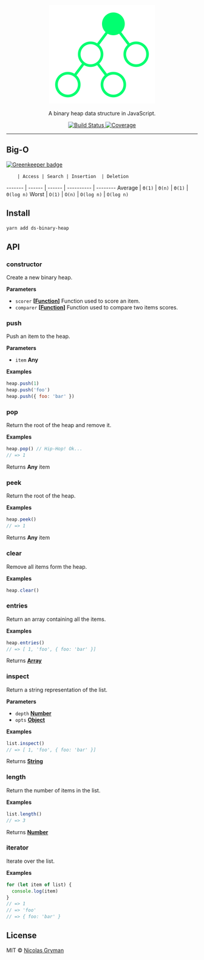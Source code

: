 <p align="center">
  <img alt="ds-binary-heap" src="https://raw.githubusercontent.com/ngryman/artworks/master/ds-binary-heap/heading/ds-binary-heap@2x.png" width="280">
</p>

<p align="center">
  A binary heap data structure in JavaScript.
</p>

<p align="center">
  <a href="//travis-ci.org/ngryman/ds-binary-heap">
    <img alt="Build Status" src="https://img.shields.io/travis/ngryman/ds-binary-heap.svg">
  </a>
  <a href="//codecov.io/github/ngryman/ds-binary-heap">
    <img alt="Coverage" src="https://img.shields.io/codecov/c/github/ngryman/ds-binary-heap.svg">
  </a>
</p>

* * *

## Big-O

[![Greenkeeper badge](https://badges.greenkeeper.io/ngryman/ds-binary-heap.svg)](https://greenkeeper.io/)

        | Access | Search | Insertion  | Deletion
------- | ------ | ------ | ---------- | --------
Average | `Θ(1)` | `Θ(n)` | `Θ(1)`     | `Θ(log n)`
Worst   | `O(1)` | `O(n)` | `O(log n)` | `O(log n)`

## Install

```bash
yarn add ds-binary-heap
```

## API

### constructor

Create a new binary heap.

**Parameters**

-   `scorer` **\[[Function](https://developer.mozilla.org/en-US/docs/Web/JavaScript/Reference/Statements/function)]** Function used to score an item.
-   `comparer` **\[[Function](https://developer.mozilla.org/en-US/docs/Web/JavaScript/Reference/Statements/function)]** Function used to compare two items scores.

### push

Push an item to the heap.

**Parameters**

-   `item` **Any** 

**Examples**

```javascript
heap.push(1)
heap.push('foo')
heap.push({ foo: 'bar' })
```

### pop

Return the root of the heap and remove it.

**Examples**

```javascript
heap.pop() // Hip-Hop! Ok...
// => 1
```

Returns **Any** item

### peek

Return the root of the heap.

**Examples**

```javascript
heap.peek()
// => 1
```

Returns **Any** item

### clear

Remove all items form the heap.

**Examples**

```javascript
heap.clear()
```

### entries

Return an array containing all the items.

**Examples**

```javascript
heap.entries()
// => [ 1, 'foo', { foo: 'bar' }]
```

Returns **[Array](https://developer.mozilla.org/en-US/docs/Web/JavaScript/Reference/Global_Objects/Array)** 

### inspect

Return a string representation of the list.

**Parameters**

-   `depth` **[Number](https://developer.mozilla.org/en-US/docs/Web/JavaScript/Reference/Global_Objects/Number)** 
-   `opts` **[Object](https://developer.mozilla.org/en-US/docs/Web/JavaScript/Reference/Global_Objects/Object)** 

**Examples**

```javascript
list.inspect()
// => [ 1, 'foo', { foo: 'bar' }]
```

Returns **[String](https://developer.mozilla.org/en-US/docs/Web/JavaScript/Reference/Global_Objects/String)** 

### length

Return the number of items in the list.

**Examples**

```javascript
list.length()
// => 3
```

Returns **[Number](https://developer.mozilla.org/en-US/docs/Web/JavaScript/Reference/Global_Objects/Number)** 

### iterator

Iterate over the list.

**Examples**

```javascript
for (let item of list) {
  console.log(item)
}
// => 1
// => 'foo'
// => { foo: 'bar' }
```

## License

MIT © [Nicolas Gryman](http://ngryman.sh)
